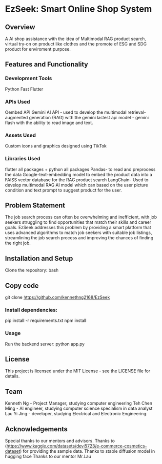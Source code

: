 # EzSeek: Smart Online Shop System
## Overview
A AI shop assistance with the idea of Multimodal RAG product search, virtual try-on on product like clothes and the promote of ESG and SDG product for enviroment purpose.


## Features and Functionality
### Development Tools
Python
Fast
Flutter
### APIs Used
Oembed API
Gemini AI API - used to develop the multimodal retrieval-augmented generation (RAG) with the gemini lastest api model - gemini flash with the ability to read image and text. 
### Assets Used
Custom icons and graphics designed using TikTok

### Libraries Used
flutter all packages + python all packages
Pandas- to read and preprocess the data
Google-text-embedding model to embed the product data into a FAISS vector database for the RAG product search
LangChain- Used to develop multimodal RAG AI model which can based on the user picture condition and text prompt to suggest product for the user. 

## Problem Statement
The job search process can often be overwhelming and inefficient, with job seekers struggling to find opportunities that match their skills and career goals. EzSeek addresses this problem by providing a smart platform that uses advanced algorithms to match job seekers with suitable job listings, streamlining the job search process and improving the chances of finding the right job.

## Installation and Setup
Clone the repository:
bash
## Copy code
git clone https://github.com/kennethng2168/EzSeek


### Install dependencies:
pip install -r requirements.txt
npm install

### Usage
Run the backend server:
python app.py



## License
This project is licensed under the MIT License - see the LICENSE file for details.

## Team
Kenneth Ng - Project Manager, studying computer engineering
Teh Chen Ming - AI engineer, studying computer science specialism in data analyst 
Lau Yi Jing  - developer, studying Electrical and Electronic Engineering 
## Acknowledgements
Special thanks to our mentors and advisors.
Thanks to (https://www.kaggle.com/datasets/devi5723/e-commerce-cosmetics-dataset) for providing the sample data.
Thanks to stable diffusion model in hugging face
Thanks to our mentor Mr.Lau
